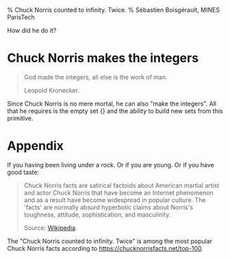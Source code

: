 % Chuck Norris counted to infinity. Twice.
% Sébastien Boisgérault, MINES ParisTech

How did he do it?

Chuck Norris makes the integers
================================================================================

> God made the integers, all else is the work of man.
>
> Leopold Kronecker.

Since Chuck Norris is no mere mortal, he can also "make the integers". 
All that he requires is the empty set $\{\}$ and the ability to build new
sets from this primitive.

Appendix
================================================================================

If you having been living under a rock. Or if you are young. 
Or if you have good taste:

> Chuck Norris facts are satirical factoids about American martial artist and 
> actor Chuck Norris that have become an Internet phenomenon and as a result 
> have become widespread in popular culture. 
> The 'facts' are normally absurd hyperbolic claims about Norris's toughness, 
> attitude, sophistication, and masculinity. 
>
> Source: [Wikipedia](https://en.wikipedia.org/wiki/Chuck_Norris_facts).

The "Chuck Norris counted to infinity. Twice" is among the most popular
Chuck Norris facts according to <https://chucknorrisfacts.net/top-100>.